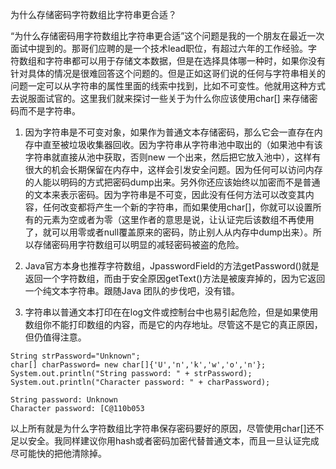 为什么存储密码字符数组比字符串更合适？

“为什么存储密码用字符数组比字符串更合适”这个问题是我的一个朋友在最近一次面试中提到的。那哥们应聘的是一个技术lead职位，有超过六年的工作经验。字符数组和字符串都可以用于存储文本数据，但是在选择具体哪一种时，如果你没有针对具体的情况是很难回答这个问题的。但是正如这哥们说的任何与字符串相关的问题一定可以从字符串的属性里面的线索中找到，比如不可变性。他就用这种方式去说服面试官的。这里我们就来探讨一些关于为什么你应该使用char[] 来存储密码而不是字符串。

<!-- more -->

1. 因为字符串是不可变对象，如果作为普通文本存储密码，那么它会一直存在内存中直至被垃圾收集器回收。因为字符串从字符串池中取出的（如果池中有该字符串就直接从池中获取，否则new 一个出来，然后把它放入池中），这样有很大的机会长期保留在内存中，这样会引发安全问题。因为任何可以访问内存的人能以明码的方式把密码dump出来。另外你还应该始终以加密而不是普通的文本来表示密码。因为字符串是不可变，因此没有任何方法可以改变其内容，任何改变都将产生一个新的字符串，而如果使用char[]，你就可以设置所有的元素为空或者为零（这里作者的意思是说，让认证完后该数组不再使用了，就可以用零或者null覆盖原来的密码，防止别人从内存中dump出来）。所以存储密码用字符数组可以明显的减轻密码被盗的危险。

2. Java官方本身也推荐字符数组，JpasswordField的方法getPassword()就是返回一个字符数组，而由于安全原因getText()方法是被废弃掉的，因为它返回一个纯文本字符串。跟随Java 团队的步伐吧，没有错。

3. 字符串以普通文本打印在在log文件或控制台中也易引起危险，但是如果使用数组你不能打印数组的内容，而是它的内存地址。尽管这不是它的真正原因，但仍值得注意。

```
String strPassword="Unknown";
char[] charPassword= new char[]{'U','n','k','w','o','n'};
System.out.println("String password: " + strPassword);
System.out.println("Character password: " + charPassword);
 
String password: Unknown
Character password: [C@110b053
```

以上所有就是为什么字符数组比字符串保存密码要好的原因，尽管使用char[]还不足以安全。我同样建议你用hash或者密码加密代替普通文本，而且一旦认证完成尽可能快的把他清除掉。

